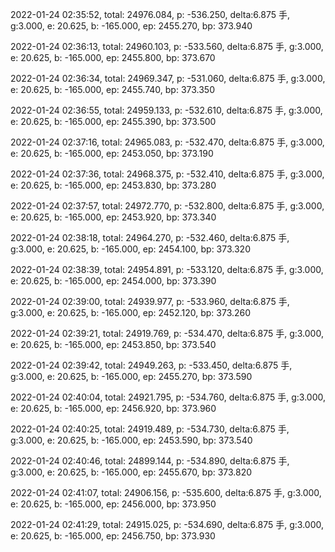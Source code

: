 2022-01-24 02:35:52, total: 24976.084, p: -536.250, delta:6.875 手, g:3.000, e: 20.625, b: -165.000, ep: 2455.270, bp: 373.940

2022-01-24 02:36:13, total: 24960.103, p: -533.560, delta:6.875 手, g:3.000, e: 20.625, b: -165.000, ep: 2455.800, bp: 373.670

2022-01-24 02:36:34, total: 24969.347, p: -531.060, delta:6.875 手, g:3.000, e: 20.625, b: -165.000, ep: 2455.740, bp: 373.350

2022-01-24 02:36:55, total: 24959.133, p: -532.610, delta:6.875 手, g:3.000, e: 20.625, b: -165.000, ep: 2455.390, bp: 373.500

2022-01-24 02:37:16, total: 24965.083, p: -532.470, delta:6.875 手, g:3.000, e: 20.625, b: -165.000, ep: 2453.050, bp: 373.190

2022-01-24 02:37:36, total: 24968.375, p: -532.410, delta:6.875 手, g:3.000, e: 20.625, b: -165.000, ep: 2453.830, bp: 373.280

2022-01-24 02:37:57, total: 24972.770, p: -532.800, delta:6.875 手, g:3.000, e: 20.625, b: -165.000, ep: 2453.920, bp: 373.340

2022-01-24 02:38:18, total: 24964.270, p: -532.460, delta:6.875 手, g:3.000, e: 20.625, b: -165.000, ep: 2454.100, bp: 373.320

2022-01-24 02:38:39, total: 24954.891, p: -533.120, delta:6.875 手, g:3.000, e: 20.625, b: -165.000, ep: 2454.000, bp: 373.390

2022-01-24 02:39:00, total: 24939.977, p: -533.960, delta:6.875 手, g:3.000, e: 20.625, b: -165.000, ep: 2452.120, bp: 373.260

2022-01-24 02:39:21, total: 24919.769, p: -534.470, delta:6.875 手, g:3.000, e: 20.625, b: -165.000, ep: 2453.850, bp: 373.540

2022-01-24 02:39:42, total: 24949.263, p: -533.450, delta:6.875 手, g:3.000, e: 20.625, b: -165.000, ep: 2455.270, bp: 373.590

2022-01-24 02:40:04, total: 24921.795, p: -534.760, delta:6.875 手, g:3.000, e: 20.625, b: -165.000, ep: 2456.920, bp: 373.960

2022-01-24 02:40:25, total: 24919.489, p: -534.730, delta:6.875 手, g:3.000, e: 20.625, b: -165.000, ep: 2453.590, bp: 373.540

2022-01-24 02:40:46, total: 24899.144, p: -534.890, delta:6.875 手, g:3.000, e: 20.625, b: -165.000, ep: 2455.670, bp: 373.820

2022-01-24 02:41:07, total: 24906.156, p: -535.600, delta:6.875 手, g:3.000, e: 20.625, b: -165.000, ep: 2456.000, bp: 373.950

2022-01-24 02:41:29, total: 24915.025, p: -534.690, delta:6.875 手, g:3.000, e: 20.625, b: -165.000, ep: 2456.750, bp: 373.930